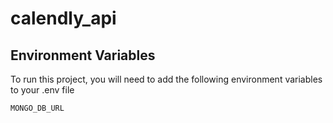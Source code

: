 # calendly_api

## Environment Variables

To run this project, you will need to add the following environment variables to your .env file

`MONGO_DB_URL`

